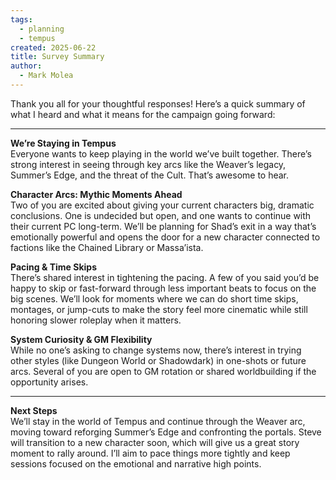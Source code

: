 ```yaml
---
tags:
  - planning
  - tempus
created: 2025-06-22
title: Survey Summary
author:
  - Mark Molea
---
```



Thank you all for your thoughtful responses! Here’s a quick summary of what I heard and what it means for the campaign going forward:

---

**We’re Staying in Tempus**  
Everyone wants to keep playing in the world we’ve built together. There’s strong interest in seeing through key arcs like the Weaver’s legacy, Summer’s Edge, and the threat of the Cult. That’s awesome to hear.

**Character Arcs: Mythic Moments Ahead**  
Two of you are excited about giving your current characters big, dramatic conclusions. One is undecided but open, and one wants to continue with their current PC long-term. We’ll be planning for Shad’s exit in a way that’s emotionally powerful and opens the door for a new character connected to factions like the Chained Library or Massa’ista.

**Pacing & Time Skips**  
There’s shared interest in tightening the pacing. A few of you said you’d be happy to skip or fast-forward through less important beats to focus on the big scenes. We’ll look for moments where we can do short time skips, montages, or jump-cuts to make the story feel more cinematic while still honoring slower roleplay when it matters.

**System Curiosity & GM Flexibility**  
While no one’s asking to change systems now, there’s interest in trying other styles (like Dungeon World or Shadowdark) in one-shots or future arcs. Several of you are open to GM rotation or shared worldbuilding if the opportunity arises.

---

**Next Steps**  
We’ll stay in the world of Tempus and continue through the Weaver arc, moving toward reforging Summer’s Edge and confronting the portals. Steve will transition to a new character soon, which will give us a great story moment to rally around. I’ll aim to pace things more tightly and keep sessions focused on the emotional and narrative high points.